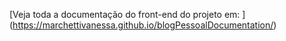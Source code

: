 [Veja toda a documentação do front-end do projeto em: ] (https://marchettivanessa.github.io/blogPessoalDocumentation/)
